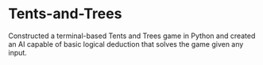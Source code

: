 # Tents-and-Trees
Constructed a terminal-based Tents and Trees game in Python and created an AI capable of basic logical deduction that solves the game given any input.
